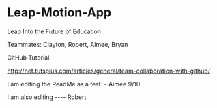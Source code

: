 Leap-Motion-App
===============

Leap Into the Future of Education

 Teammates: Clayton, Robert, Aimee, Bryan


 GitHub Tutorial:

 http://net.tutsplus.com/articles/general/team-collaboration-with-github/


I am editing the ReadMe as a test. - Aimee 9/10

I am also editing ---- Robert 
